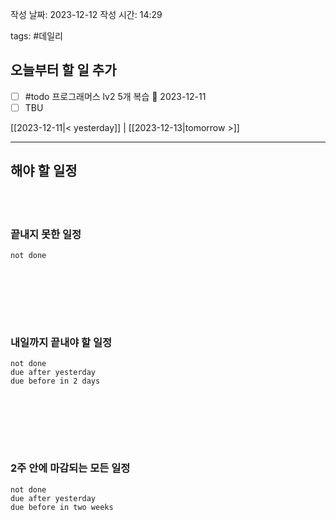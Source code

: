 
작성 날짜: 2023-12-12
작성 시간: 14:29

tags: #데일리

## 오늘부터 할 일 추가
- [ ] #todo 프로그래머스 lv2 5개 복습 📅 2023-12-11
- [ ] TBU

[[2023-12-11|< yesterday]] | [[2023-12-13|tomorrow >]]  
  
---  
## 해야 할 일정  

<br></br>
### 끝내지 못한 일정

```tasks
not done
```
<br></br>

<br></br>
### 내일까지 끝내야 할 일정
```tasks
not done
due after yesterday
due before in 2 days
```
<br></br>

<br></br>
### 2주 안에 마감되는 모든 일정
```tasks
not done
due after yesterday
due before in two weeks
```